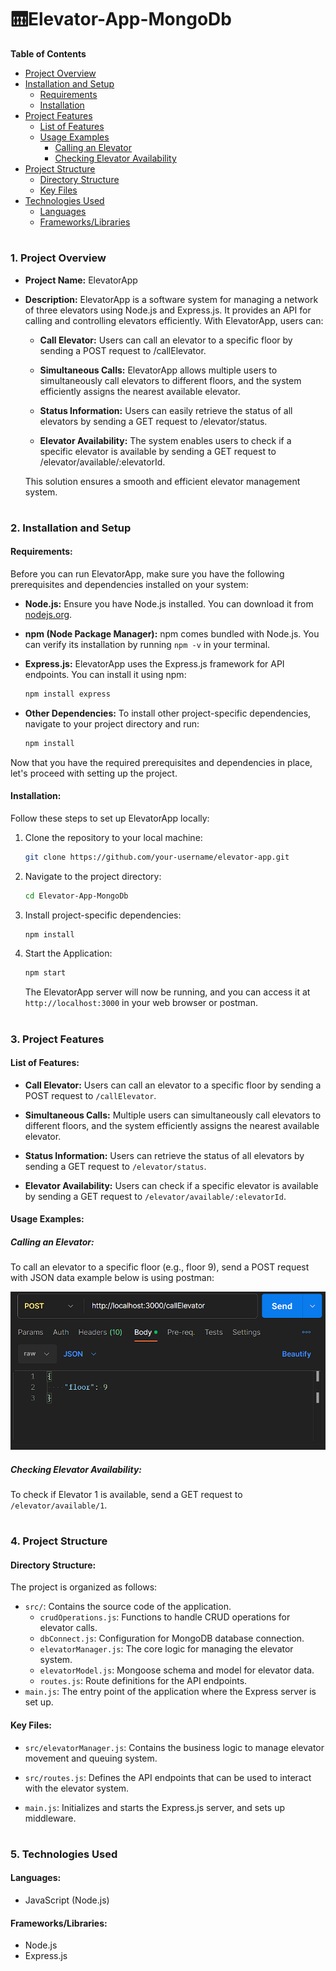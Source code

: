 
# 🛗Elevator-App-MongoDb


**Table of Contents**
- [Project Overview](#project-overview)
- [Installation and Setup](#installation-and-setup)
  - [Requirements](#requirements)
  - [Installation](#installation)
- [Project Features](#project-features)
  - [List of Features](#list-of-features)
  - [Usage Examples](#usage-examples)
    - [Calling an Elevator](#calling-an-elevator)
    - [Checking Elevator Availability](#checking-elevator-availability)
- [Project Structure](#project-structure)
  - [Directory Structure](#directory-structure)
  - [Key Files](#key-files)
- [Technologies Used](#technologies-used)
  - [Languages](#languages)
  - [Frameworks/Libraries](#frameworkslibraries)
#

### **1. Project Overview**

- **Project Name:** ElevatorApp
- **Description:** ElevatorApp is a software system for managing a network of three elevators using Node.js and Express.js. It provides an API for calling and controlling elevators efficiently. With ElevatorApp, users can:

  - **Call Elevator:** Users can call an elevator to a specific floor by sending a POST request to /callElevator.

  - **Simultaneous Calls:** ElevatorApp allows multiple users to simultaneously call elevators to different floors, and the system efficiently assigns the nearest available elevator.

  - **Status Information:** Users can easily retrieve the status of all elevators by sending a GET request to /elevator/status.

  - **Elevator Availability:** The system enables users to check if a specific elevator is available by sending a GET request to /elevator/available/:elevatorId.

  This solution ensures a smooth and efficient elevator management system.
#

### **2. Installation and Setup**

#### **Requirements:**

Before you can run ElevatorApp, make sure you have the following prerequisites and dependencies installed on your system:

- **Node.js:** Ensure you have Node.js installed. You can download it from [nodejs.org](https://nodejs.org/).

- **npm (Node Package Manager):** npm comes bundled with Node.js. You can verify its installation by running `npm -v` in your terminal.

- **Express.js:** ElevatorApp uses the Express.js framework for API endpoints. You can install it using npm:

  ```bash
  npm install express
  ```

- **Other Dependencies:** To install other project-specific dependencies, navigate to your project directory and run:

  ```bash
  npm install
  ```

Now that you have the required prerequisites and dependencies in place, let's proceed with setting up the project.

#### **Installation:**

Follow these steps to set up ElevatorApp locally:

1. Clone the repository to your local machine:

   ```bash
   git clone https://github.com/your-username/elevator-app.git
   ```

2. Navigate to the project directory:

   ```bash
   cd Elevator-App-MongoDb
   ```

3. Install project-specific dependencies:

   ```bash
   npm install
   ```

4. Start the Application:

   ```bash
   npm start
   ```

   The ElevatorApp server will now be running, and you can access it at `http://localhost:3000` in your web browser or postman.
#
### **3. Project Features**

#### **List of Features:**

- **Call Elevator:** Users can call an elevator to a specific floor by sending a POST request to `/callElevator`.
  
- **Simultaneous Calls:** Multiple users can simultaneously call elevators to different floors, and the system efficiently assigns the nearest available elevator.
 

- **Status Information:** Users can retrieve the status of all elevators by sending a GET request to `/elevator/status`.
 

- **Elevator Availability:** Users can check if a specific elevator is available by sending a GET request to `/elevator/available/:elevatorId`.
 

#### **Usage Examples:**

##### Calling an Elevator:

To call an elevator to a specific floor (e.g., floor 9), send a POST request with JSON data example below is using postman:


![img-of-postman-call](img/oneCall.png)


##### Checking Elevator Availability:

To check if Elevator 1 is available, send a GET request to `/elevator/available/1`.

#
### **4. Project Structure**

#### **Directory Structure:**

The project is organized as follows:

- `src/`: Contains the source code of the application.
  - `crudOperations.js`: Functions to handle CRUD operations for elevator calls.
  - `dbConnect.js`: Configuration for MongoDB database connection.
  - `elevatorManager.js`: The core logic for managing the elevator system.
  - `elevatorModel.js`: Mongoose schema and model for elevator data.
  - `routes.js`: Route definitions for the API endpoints.
- `main.js`: The entry point of the application where the Express server is set up.

#### **Key Files:**

- `src/elevatorManager.js`: Contains the business logic to manage elevator movement and queuing system.

- `src/routes.js`: Defines the API endpoints that can be used to interact with the elevator system.

- `main.js`: Initializes and starts the Express.js server, and sets up middleware.


#
### **5. Technologies Used**

#### **Languages:**

- JavaScript (Node.js)

#### **Frameworks/Libraries:**

- Node.js
- Express.js

